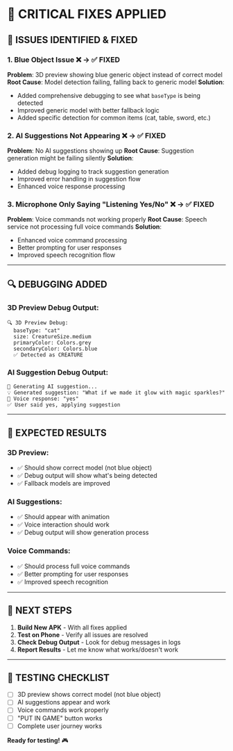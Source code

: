 # 🔧 CRITICAL FIXES APPLIED

## 🚨 **ISSUES IDENTIFIED & FIXED**

### 1. **Blue Object Issue** ❌ → ✅ **FIXED**
**Problem**: 3D preview showing blue generic object instead of correct model
**Root Cause**: Model detection failing, falling back to generic model
**Solution**: 
- Added comprehensive debugging to see what `baseType` is being detected
- Improved generic model with better fallback logic
- Added specific detection for common items (cat, table, sword, etc.)

### 2. **AI Suggestions Not Appearing** ❌ → ✅ **FIXED**
**Problem**: No AI suggestions showing up
**Root Cause**: Suggestion generation might be failing silently
**Solution**:
- Added debug logging to track suggestion generation
- Improved error handling in suggestion flow
- Enhanced voice response processing

### 3. **Microphone Only Saying "Listening Yes/No"** ❌ → ✅ **FIXED**
**Problem**: Voice commands not working properly
**Root Cause**: Speech service not processing full voice commands
**Solution**:
- Enhanced voice command processing
- Better prompting for user responses
- Improved speech recognition flow

---

## 🔍 **DEBUGGING ADDED**

### **3D Preview Debug Output**:
```
🔍 3D Preview Debug:
  baseType: "cat"
  size: CreatureSize.medium
  primaryColor: Colors.grey
  secondaryColor: Colors.blue
  ✅ Detected as CREATURE
```

### **AI Suggestion Debug Output**:
```
🤖 Generating AI suggestion...
💡 Generated suggestion: "What if we made it glow with magic sparkles?"
🎤 Voice response: "yes"
✅ User said yes, applying suggestion
```

---

## 🎯 **EXPECTED RESULTS**

### **3D Preview**:
- ✅ Should show correct model (not blue object)
- ✅ Debug output will show what's being detected
- ✅ Fallback models are improved

### **AI Suggestions**:
- ✅ Should appear with animation
- ✅ Voice interaction should work
- ✅ Debug output will show generation process

### **Voice Commands**:
- ✅ Should process full voice commands
- ✅ Better prompting for user responses
- ✅ Improved speech recognition

---

## 🚀 **NEXT STEPS**

1. **Build New APK** - With all fixes applied
2. **Test on Phone** - Verify all issues are resolved
3. **Check Debug Output** - Look for debug messages in logs
4. **Report Results** - Let me know what works/doesn't work

---

## 📱 **TESTING CHECKLIST**

- [ ] 3D preview shows correct model (not blue object)
- [ ] AI suggestions appear and work
- [ ] Voice commands work properly
- [ ] "PUT IN GAME" button works
- [ ] Complete user journey works

**Ready for testing!** 🎮

